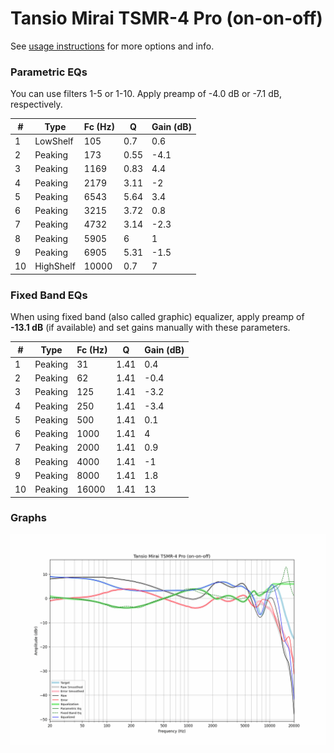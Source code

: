 # Tansio Mirai TSMR-4 Pro (on-on-off)
See [usage instructions](https://github.com/jaakkopasanen/AutoEq#usage) for more options and info.

### Parametric EQs
You can use filters 1-5 or 1-10. Apply preamp of -4.0 dB or -7.1 dB, respectively.

|   # | Type      |   Fc (Hz) |    Q |   Gain (dB) |
|-----|-----------|-----------|------|-------------|
|   1 | LowShelf  |       105 | 0.7  |         0.6 |
|   2 | Peaking   |       173 | 0.55 |        -4.1 |
|   3 | Peaking   |      1169 | 0.83 |         4.4 |
|   4 | Peaking   |      2179 | 3.11 |        -2   |
|   5 | Peaking   |      6543 | 5.64 |         3.4 |
|   6 | Peaking   |      3215 | 3.72 |         0.8 |
|   7 | Peaking   |      4732 | 3.14 |        -2.3 |
|   8 | Peaking   |      5905 | 6    |         1   |
|   9 | Peaking   |      6905 | 5.31 |        -1.5 |
|  10 | HighShelf |     10000 | 0.7  |         7   |

### Fixed Band EQs
When using fixed band (also called graphic) equalizer, apply preamp of **-13.1 dB** (if available) and set gains manually with these parameters.

|   # | Type    |   Fc (Hz) |    Q |   Gain (dB) |
|-----|---------|-----------|------|-------------|
|   1 | Peaking |        31 | 1.41 |         0.4 |
|   2 | Peaking |        62 | 1.41 |        -0.4 |
|   3 | Peaking |       125 | 1.41 |        -3.2 |
|   4 | Peaking |       250 | 1.41 |        -3.4 |
|   5 | Peaking |       500 | 1.41 |         0.1 |
|   6 | Peaking |      1000 | 1.41 |         4   |
|   7 | Peaking |      2000 | 1.41 |         0.9 |
|   8 | Peaking |      4000 | 1.41 |        -1   |
|   9 | Peaking |      8000 | 1.41 |         1.8 |
|  10 | Peaking |     16000 | 1.41 |        13   |

### Graphs
![](./Tansio%20Mirai%20TSMR-4%20Pro%20(on-on-off).png)
